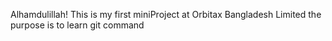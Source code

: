 Alhamdulillah! This is my first miniProject at Orbitax Bangladesh Limited the purpose is to learn git command